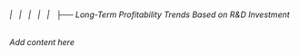 ###### |   |   |   |   |   ├── Long-Term Profitability Trends Based on R&D Investment

*Add content here*